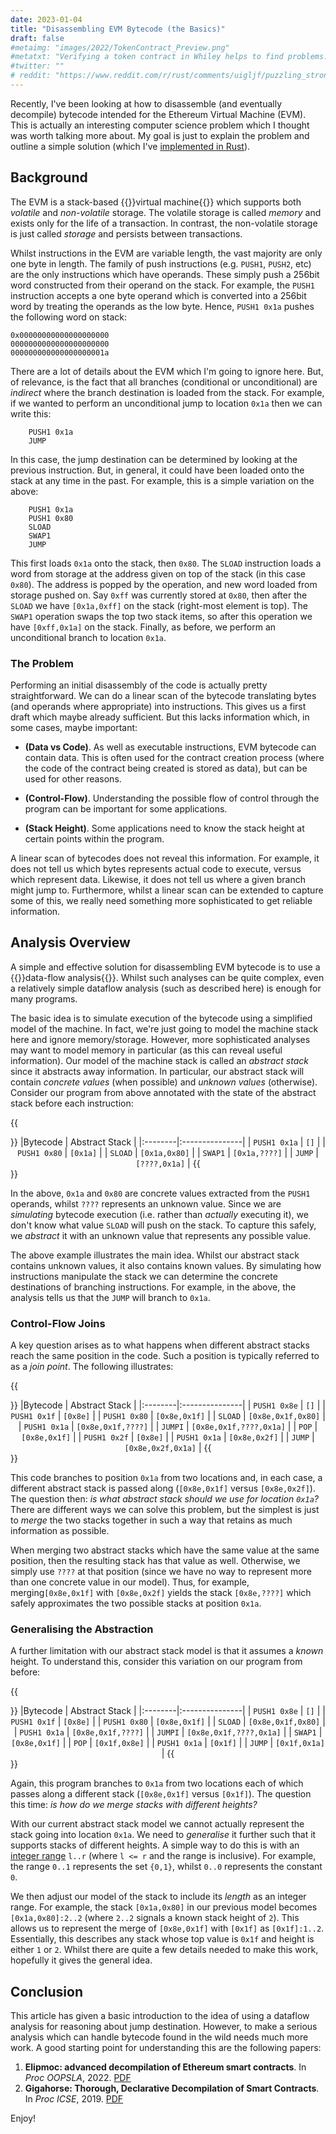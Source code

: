 ```yaml
---
date: 2023-01-04
title: "Disassembling EVM Bytecode (the Basics)"
draft: false
#metaimg: "images/2022/TokenContract_Preview.png"
#metatxt: "Verifying a token contract in Whiley helps to find problems."
#twitter: ""
# reddit: "https://www.reddit.com/r/rust/comments/uigljf/puzzling_strong_updates_in_rust/"
---
```


Recently, I've been looking at how to disassemble (and eventually
decompile) bytecode intended for the Ethereum Virtual Machine (EVM).
This is actually an interesting computer science problem which I
thought was worth talking more about.  My goal is just to explain the
problem and outline a simple solution
(which I've [implemented in Rust](https://github.com/DavePearce/EvmIL)).  

## Background

The EVM is a stack-based {{<wikip page="Virtual_machine">}}virtual
machine{{</wikip>}} which supports both _volatile_ and _non-volatile_
storage.  The volatile storage is called _memory_ and exists only for
the life of a transaction.  In contrast, the non-volatile storage is
just called _storage_ and persists between transactions.

Whilst instructions in the EVM are variable length, the vast majority
are only one byte in length.  The family of push instructions
(e.g. `PUSH1`, `PUSH2`, etc) are the only instructions which have
operands.  These simply push a 256bit word constructed from their
operand on the stack.  For example, the `PUSH1` instruction accepts a
one byte operand which is converted into a 256bit word by treating the
operands as the low byte.  Hence, `PUSH1 0x1a` pushes the following
word on stack:

```
0x00000000000000000000
0000000000000000000000
000000000000000000001a
```

There are a lot of details about the EVM which I'm going to ignore
here.  But, of relevance, is the fact that all branches (conditional
or unconditional) are _indirect_ where the branch destination is
loaded from the stack.  For example, if we wanted to perform an
unconditional jump to location `0x1a` then we can write this:

```
    PUSH1 0x1a
    JUMP
```

In this case, the jump destination can be determined by looking at the
previous instruction.  But, in general, it could have been loaded onto
the stack at any time in the past.  For example, this is a simple
variation on the above:

```
    PUSH1 0x1a
    PUSH1 0x80
    SLOAD
    SWAP1
    JUMP
```

This first loads `0x1a` onto the stack, then `0x80`.  The `SLOAD`
instruction loads a word from storage at the address given on top of
the stack (in this case `0x80`).  The address is popped by the
operation, and new word loaded from storage pushed on.  Say `0xff` was
currently stored at `0x80`, then after the `SLOAD` we have
`[0x1a,0xff]` on the stack (right-most element is top).  The `SWAP1`
operation swaps the top two stack items, so after this operation we
have `[0xff,0x1a]` on the stack.  Finally, as before, we perform an
unconditional branch to location `0x1a`.

### The Problem

Performing an initial disassembly of the code is actually pretty
straightforward.  We can do a linear scan of the bytecode translating
bytes (and operands where appropriate) into instructions.  This gives
us a first draft which maybe already sufficient.  But this lacks
information which, in some cases, maybe important:

   * **(Data vs Code)**.  As well as executable instructions, EVM
     bytecode can contain data.  This is often used for the contract
     creation process (where the code of the contract being created is
     stored as data), but can be used for other reasons.
     
   * **(Control-Flow)**.  Understanding the possible flow of control
     through the program can be important for some applications. 
     
   * **(Stack Height)**.  Some applications need to know the stack
     height at certain points within the program.

A linear scan of bytecodes does not reveal this information. For
example, it does not tell us which bytes represents actual code to
execute, versus which represent data.  Likewise, it does not tell us
where a given branch might jump to.  Furthermore, whilst a linear scan
can be extended to capture some of this, we really need something more
sophisticated to get reliable information.

## Analysis Overview

A simple and effective solution for disassembling EVM bytecode is to
use a {{<wikip page="Data-flow_analysis">}}data-flow
analysis{{</wikip>}}.  Whilst such analyses can be quite complex, even
a relatively simple dataflow analysis (such as described here) is
enough for many programs.

The basic idea is to simulate execution of the bytecode using a
simplified model of the machine.  In fact, we're just going to model
the machine stack here and ignore memory/storage.  However, more
sophisticated analyses may want to model memory in particular (as this
can reveal useful information).  Our model of the machine stack is
called an _abstract stack_ since it abstracts away information.  In
particular, our abstract stack will contain _concrete values_ (when
possible) and _unknown values_ (otherwise).  Consider our program from
above annotated with the state of the abstract stack before each
instruction:

{{<center>}}
|Bytecode | Abstract Stack |
|:--------|:---------------|
| `PUSH1 0x1a` | `[]` |
| `PUSH1 0x80` | `[0x1a]` |
| `SLOAD`      | `[0x1a,0x80]` |
| `SWAP1`      | `[0x1a,????]` |
| `JUMP`       | `[????,0x1a]` |
{{</center>}}

In the above, `0x1a` and `0x80` are concrete values extracted from the
`PUSH1` operands, whilst `????` represents an unknown value.  Since we
are _simulating_ bytecode execution (i.e. rather than _actually_
executing it), we don't know what value `SLOAD` will push on the
stack.  To capture this safely, we _abstract_ it with an unknown value
that represents any possible value.

The above example illustrates the main idea.  Whilst our abstract
stack contains unknown values, it also contains known values.  By
simulating how instructions manipulate the stack we can determine the
concrete destinations of branching instructions.  For example, in the
above, the analysis tells us that the `JUMP` will branch to `0x1a`.

### Control-Flow Joins

A key question arises as to what happens when different abstract
stacks reach the same position in the code.  Such a position is
typically referred to as a _join point_.  The following illustrates:

{{<center>}}
|Bytecode | Abstract Stack |
|:--------|:---------------|
| `PUSH1 0x8e` | `[]` |
| `PUSH1 0x1f` | `[0x8e]` |
| `PUSH1 0x80` | `[0x8e,0x1f]` |
| `SLOAD`      | `[0x8e,0x1f,0x80]` |
| `PUSH1 0x1a` | `[0x8e,0x1f,????]` |
| `JUMPI`      | `[0x8e,0x1f,????,0x1a]` |
| `POP` | `[0x8e,0x1f]` |
| `PUSH1 0x2f` | `[0x8e]` |
| `PUSH1 0x1a` | `[0x8e,0x2f]` |
| `JUMP`       | `[0x8e,0x2f,0x1a]` |
{{</center>}}

This code branches to position `0x1a` from two locations and, in each
case, a different abstract stack is passed along (`[0x8e,0x1f]` versus
`[0x8e,0x2f]`).  The question then: _is what abstract stack should we use
for location `0x1a`?_ There are different ways we can solve this problem, but the simplest is just to _merge_ the two stacks together in such a way that retains as much information as possible. 

When merging two abstract stacks which have the same value at the same
position, then the resulting stack has that value as well.  Otherwise,
we simply use `????` at that position (since we have no way to
represent more than one concrete value in our model).  Thus, for
example, merging`[0x8e,0x1f]` with `[0x8e,0x2f]` yields the stack
`[0x8e,????]` which safely approximates the two possible stacks at
position `0x1a`.

### Generalising the Abstraction

A further limitation with our abstract stack model is that it assumes
a _known_ height.  To understand this, consider this variation on our
program from before:

{{<center>}}
|Bytecode | Abstract Stack |
|:--------|:---------------|
| `PUSH1 0x8e` | `[]` |
| `PUSH1 0x1f` | `[0x8e]` |
| `PUSH1 0x80` | `[0x8e,0x1f]` |
| `SLOAD`      | `[0x8e,0x1f,0x80]` |
| `PUSH1 0x1a` | `[0x8e,0x1f,????]` |
| `JUMPI`      | `[0x8e,0x1f,????,0x1a]` |
| `SWAP1` | `[0x8e,0x1f]` |
| `POP` | `[0x1f,0x8e]` |
| `PUSH1 0x1a` | `[0x1f]` |
| `JUMP`       | `[0x1f,0x1a]` |
{{</center>}}

Again, this program branches to `0x1a` from two locations each of
which passes along a different stack (`[0x8e,0x1f]` versus `[0x1f]`).
The question this time: _is how do we merge stacks with different
heights?_

With our current abstract stack model we cannot actually represent the
stack going into location `0x1a`.  We need to _generalise_ it further
such that it supports stacks of different heights.  A simple way to do
this is with an [integer range](/publications/pea15_seus/) `l..r`
(where `l <= r` and the range is inclusive).  For example, the range
`0..1` represents the set `{0,1}`, whilst `0..0` represents the
constant `0`.

We then adjust our model of the stack to include its _length_ as an
integer range.  For example, the stack `[0x1a,0x80]` in our previous
model becomes `[0x1a,0x80]:2..2` (where `2..2` signals a known stack
height of `2`).  This allows us to represent the merge of
`[0x8e,0x1f]` with `[0x1f]` as `[0x1f]:1..2`.  Essentially, this
describes any stack whose top value is `0x1f` and height is either `1`
or `2`.  Whilst there are quite a few details needed to make this
work, hopefully it gives the general idea.

## Conclusion

This article has given a basic introduction to the idea of using a
dataflow analysis for reasoning about jump destination.  However, to
make a serious analysis which can handle bytecode found in the wild
needs much more work.  A good starting point for understanding this
are the following papers:

   1. **Elipmoc: advanced decompilation of Ethereum smart
      contracts**. In _Proc
      OOPSLA_, 2022. [PDF](https://yanniss.github.io/elipmoc-oopsla22.pdf)
   2. **Gigahorse: Thorough, Declarative Decompilation of Smart
      Contracts**.  In _Proc
      ICSE_, 2019. [PDF](https://yanniss.github.io/gigahorse-icse19.pdf)
      
Enjoy!

